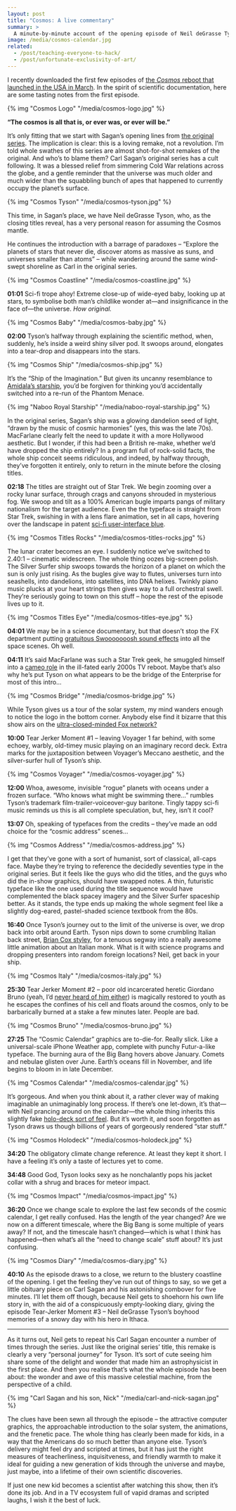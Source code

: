 ```yaml
---
layout: post
title: "Cosmos: A live commentary"
summary: >
  A minute-by-minute account of the opening episode of Neil deGrasse Tyson’s relaunch of the classic American scientific documentary series. Because, why not?
image: /media/cosmos-calendar.jpg
related:
  - /post/teaching-everyone-to-hack/
  - /post/unfortunate-exclusivity-of-art/
---
```


I recently downloaded the first few episodes of [the *Cosmos* reboot that launched in the USA in March](https://en.wikipedia.org/wiki/Cosmos:_A_Spacetime_Odyssey). In the spirit of scientific documentation, here are some tasting notes from the first episode.

{% img "Cosmos Logo" "/media/cosmos-logo.jpg" %}

**“The cosmos is all that is, or ever was, or ever will be.”**

It’s only fitting that we start with Sagan’s opening lines from [the original series](https://en.wikipedia.org/wiki/Cosmos:_A_Personal_Voyage). The implication is clear: this is a loving remake, not a revolution. I’m told whole swathes of this series are almost shot-for-shot remakes of the original. And who’s to blame them? Carl Sagan’s original series has a cult following. It was a blessed relief from simmering Cold War relations across the globe, and a gentle reminder that the universe was much older and much wider than the squabbling bunch of apes that happened to currently occupy the planet’s surface.

{% img "Cosmos Tyson" "/media/cosmos-tyson.jpg" %}

This time, in Sagan’s place, we have Neil deGrasse Tyson, who, as the closing titles reveal, has a very personal reason for assuming the Cosmos mantle.

He continues the introduction with a barrage of paradoxes – “Explore the planets of stars that never die, discover atoms as massive as suns, and universes smaller than atoms” – while wandering around the same wind-swept shoreline as Carl in the original series.

{% img "Cosmos Coastline" "/media/cosmos-coastline.jpg" %}

**01:01** Sci-fi trope ahoy! Extreme close-up of wide-eyed baby, looking up at stars, to symbolise both man’s childlike wonder at—and insignificance in the face of—the universe. *How original.*

{% img "Cosmos Baby" "/media/cosmos-baby.jpg" %}

**02:00** Tyson’s halfway through explaining the scientific method, when, suddenly, he’s inside a weird shiny silver pod. It swoops around, elongates into a tear-drop and disappears into the stars.

{% img "Cosmos Ship" "/media/cosmos-ship.jpg" %}

It’s the “Ship of the Imagination.” But given its uncanny resemblance to [Amidala’s starship](http://starwars.wikia.com/wiki/J-type_327_Nubian_royal_starship), you’d be forgiven for thinking you’d accidentally switched into a re-run of the Phantom Menace.

{% img "Naboo Royal Starship" "/media/naboo-royal-starship.jpg" %}

In the original series, Sagan’s ship was a glowing dandelion seed of light, “drawn by the music of cosmic harmonies” (yes, this was the late 70s). MacFarlane clearly felt the need to update it with a more Hollywood aesthetic. But I wonder, if this had been a British re-make, whether we’d have dropped the ship entirely? In a program full of rock-solid facts, the whole ship conceit seems ridiculous, and indeed, by halfway through, they’ve forgotten it entirely, only to return in the minute before the closing titles.

**02:18** The titles are straight out of Star Trek. We begin zooming over a rocky lunar surface, through crags and canyons shrouded in mysterious fog. We swoop and tilt as a 100% American bugle imparts pangs of military nationalism for the target audience. Even the the typeface is straight from Star Trek, swishing in with a lens flare animation, set in all caps, hovering over the landscape in patent [sci-fi user-interface blue](http://99percentinvisible.org/episode/future-screens-are-mostly-blue/).

{% img "Cosmos Titles Rocks" "/media/cosmos-titles-rocks.jpg" %}

The lunar crater becomes an eye. I suddenly notice we’ve switched to 2.40∶1 – cinematic widescreen. The whole thing oozes big-screen polish. The Silver Surfer ship swoops towards the horizon of a planet on which the sun is only just rising. As the bugles give way to flutes, universes turn into seashells, into dandelions, into satellites, into DNA helixes. Twinkly piano music plucks at your heart strings then gives way to a full orchestral swell. They’re seriously going to town on this stuff – hope the rest of the episode lives up to it.

{% img "Cosmos Titles Eye" "/media/cosmos-titles-eye.jpg" %}

**04:01** We may be in a science documentary, but that doesn’t stop the FX department putting [gratuitous Swooooooosh sound effects](http://www.tested.com/science/space/459215-what-if-sound-star-wars-was-type-interface-design) into all the space scenes. Oh well.

**04:11** It’s said MacFarlane was such a Star Trek geek, he smuggled himself into a [cameo role](http://www.imdb.com/character/ch0111446/) in the ill-fated early 2000s TV reboot. Maybe that’s also why he’s put Tyson on what appears to be the bridge of the Enterprise for most of this intro…

{% img "Cosmos Bridge" "/media/cosmos-bridge.jpg" %}

While Tyson gives us a tour of the solar system, my mind wanders enough to notice the logo in the bottom corner. Anybody else find it bizarre that this show airs on the [ultra-closed-minded Fox network?](https://en.wikipedia.org/wiki/Fox_News_Channel_controversies)

**10:00** Tear Jerker Moment #1 – leaving Voyager 1 far behind, with some echoey, warbly, old-timey music playing on an imaginary record deck. Extra marks for the juxtaposition between Voyager’s Meccano aesthetic, and the silver-surfer hull of Tyson’s ship.

{% img "Cosmos Voyager" "/media/cosmos-voyager.jpg" %}

**12:00** Whoa, awesome, invisible “rogue” planets with oceans under a frozen surface. “Who knows what might be swimming there…” rumbles Tyson’s trademark film-trailer-voiceover-guy baritone. Tingly tappy sci-fi music reminds us this is all complete speculation, but, hey, isn’t it cool?

**13:07** Oh, speaking of typefaces from the credits – they’ve made an odd choice for the “cosmic address” scenes…

{% img "Cosmos Address" "/media/cosmos-address.jpg" %}

I get that they’ve gone with a sort of humanist, sort of classical, all-caps face. Maybe they’re trying to reference the decidedly seventies type in the original series. But it feels like the guys who did the titles, and the guys who did the in-show graphics, should have swapped notes. A thin, futuristic typeface like the one used during the title sequence would have complemented the black spacey imagery and the Silver Surfer spaceship better. As it stands, the type ends up making the whole segment feel like a slightly dog-eared, pastel-shaded science textbook from the 80s.

**16:40** Once Tyson’s journey out to the limit of the universe is over, we drop back into orbit around Earth. Tyson nips down to some crumbling Italian back street, [Brian Cox styley](http://www.itsokaytobesmart.com/post/14902783395/doubleheelix-how-a-sandcastle-reveals-the-end), for a tenuous segway into a really awesome little animation about an Italian monk. What is it with science programs and dropping presenters into random foreign locations? Neil, get back in your ship.

{% img "Cosmos Italy" "/media/cosmos-italy.jpg" %}

**25:30** Tear Jerker Moment #2 – poor old incarcerated heretic Giordano Bruno (yeah, I’d [never heard of him either](https://en.wikipedia.org/wiki/Giordano_Bruno)) is magically restored to youth as he escapes the confines of his cell and floats around the cosmos, only to be barbarically burned at a stake a few minutes later. People are bad.

{% img "Cosmos Bruno" "/media/cosmos-bruno.jpg" %}

**27:25** The “Cosmic Calendar” graphics are to-die-for. Really slick. Like a universal-scale iPhone Weather app, complete with punchy Futur-a-like typeface. The burning aura of the Big Bang hovers above January. Comets and nebulae glisten over June. Earth’s oceans fill in November, and life begins to bloom in in late December.

{% img "Cosmos Calendar" "/media/cosmos-calendar.jpg" %}

It’s gorgeous. And when you think about it, a rather clever way of making imaginable an unimaginably long process. If there’s one let-down, it’s that—with Neil prancing around on the calendar—the whole thing inherits this slightly fake [holo-deck sort of feel](https://twitter.com/neiltyson/status/463122781874716672). But it’s worth it, and soon forgotten as Tyson draws us though billions of years of gorgeously rendered “star stuff.”

{% img "Cosmos Holodeck" "/media/cosmos-holodeck.jpg" %}

**34:20** The obligatory climate change reference. At least they kept it short. I have a feeling it’s only a taste of lectures yet to come.

**34:48** Good God, Tyson looks sexy as he nonchalantly pops his jacket collar with a shrug and braces for meteor impact.

{% img "Cosmos Impact" "/media/cosmos-impact.jpg" %}

**36:20** Once we change scale to explore the last few seconds of the cosmic calendar, I get really confused. Has the length of the year changed? Are we now on a different timescale, where the Big Bang is some multiple of years away? If not, and the timescale hasn’t changed—which is what I *think* has happened—then what’s all the “need to change scale” stuff about? It’s just confusing.

{% img "Cosmos Diary" "/media/cosmos-diary.jpg" %}

**40:10** As the episode draws to a close, we return to the blustery coastline of the opening. I get the feeling they’ve run out of things to say, so we get a little obituary piece on Carl Sagan and his astonishing combover for five minutes. I’ll let them off though, because Neil gets to shoehorn his own life story in, with the aid of a conspicuously empty-looking diary, giving the episode Tear-Jerker Moment #3 – Neil deGrasse Tyson’s boyhood memories of a snowy day with his hero in Ithaca.

---

As it turns out, Neil gets to repeat his Carl Sagan encounter a number of times through the series. Just like the original series’ title, this remake is clearly a very “personal journey” for Tyson. It’s sort of cute seeing him share some of the delight and wonder that made him an astrophysicist in the first place. And then you realise that’s what the whole episode has been about: the wonder and awe of this massive celestial machine, from the perspective of a child.

{% img "Carl Sagan and his son, Nick" "/media/carl-and-nick-sagan.jpg" %}

The clues have been sewn all through the episode – the attractive computer graphics, the approachable introduction to the solar system, the animations, and the frenetic pace. The whole thing has clearly been made for kids, in a way that the Americans do so much better than anyone else. Tyson’s delivery might feel dry and scripted at times, but it has just the right measures of teacherliness, inquisitveness, and friendly warmth to make it ideal for guiding a new generation of kids through the universe and maybe, just maybe, into a lifetime of their own scientific discoveries.

If just one new kid becomes a scientist after watching this show, then it’s done its job. And in a TV ecosystem full of vapid dramas and scripted laughs, I wish it the best of luck.
